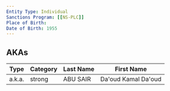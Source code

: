 ```yaml
---
Entity Type: Individual
Sanctions Program: [[NS-PLC]]
Place of Birth: 
Date of Birth: 1955
---
```



## AKAs
| Type | Category | Last Name | First Name |
|------|----------|-----------|------------|
| a.k.a. | strong | ABU SAIR | Da'oud Kamal Da'oud |

